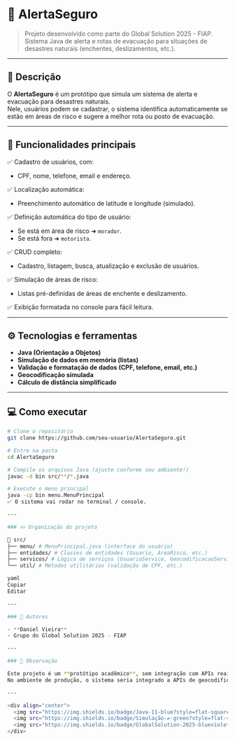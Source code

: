 # 🚨 AlertaSeguro

> Projeto desenvolvido como parte do Global Solution 2025 - FIAP.  
> Sistema Java de alerta e rotas de evacuação para situações de desastres naturais (enchentes, deslizamentos, etc.).

---

## 📜 Descrição

O **AlertaSeguro** é um protótipo que simula um sistema de alerta e evacuação para desastres naturais.  
Nele, usuários podem se cadastrar, o sistema identifica automaticamente se estão em áreas de risco e sugere a melhor rota ou posto de evacuação.

---

## 🚀 Funcionalidades principais

✅ Cadastro de usuários, com:
- CPF, nome, telefone, email e endereço.

✅ Localização automática:
- Preenchimento automático de latitude e longitude (simulado).

✅ Definição automática do tipo de usuário:
- Se está em área de risco ➜ `morador`.
- Se está fora ➜ `motorista`.

✅ CRUD completo:
- Cadastro, listagem, busca, atualização e exclusão de usuários.

✅ Simulação de áreas de risco:
- Listas pré-definidas de áreas de enchente e deslizamento.

✅ Exibição formatada no console para fácil leitura.

---

## ⚙️ Tecnologias e ferramentas

- **Java (Orientação a Objetos)**
- **Simulação de dados em memória (listas)**
- **Validação e formatação de dados (CPF, telefone, email, etc.)**
- **Geocodificação simulada**
- **Cálculo de distância simplificado**

---

## 💻 Como executar

```bash
# Clone o repositório
git clone https://github.com/seu-usuario/AlertaSeguro.git

# Entre na pasta
cd AlertaSeguro

# Compile os arquivos Java (ajuste conforme seu ambiente!)
javac -d bin src/**/*.java

# Execute o menu principal
java -cp bin menu.MenuPrincipal
✅ O sistema vai rodar no terminal / console.

---

### ✏️ Organização do projeto

📂 src/
├── menu/ # MenuPrincipal.java (interface do usuário)
├── entidades/ # Classes de entidades (Usuario, AreaRisco, etc.)
├── servicos/ # Lógica de serviços (UsuarioService, GeocodificacaoService)
└── util/ # Métodos utilitários (validação de CPF, etc.)

yaml
Copiar
Editar

---

### 👥 Autores

- **Daniel Vieira**  
- Grupo do Global Solution 2025 - FIAP

---

### 🚧 Observação

Este projeto é um **protótipo acadêmico**, sem integração com APIs reais.  
No ambiente de produção, o sistema seria integrado a APIs de geocodificação e dados oficiais de desastres.

---

<div align="center">
  <img src="https://img.shields.io/badge/Java-11-blue?style=flat-square&logo=java" alt="Java Badge"/>
  <img src="https://img.shields.io/badge/Simulação-✔️-green?style=flat-square" alt="Simulação Badge"/>
  <img src="https://img.shields.io/badge/GlobalSolution-2025-blueviolet?style=flat-square" alt="Global Solution Badge"/>
</div>
